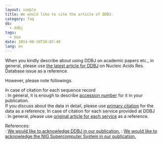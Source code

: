 ```yaml
---
layout: simple
title: We would like to cite the article of DDBJ.
category: faq
db:
  - ddbj
tags: 
  - Use
date: 2014-06-18T16:07:48
lang: en
---
```


When you kindly describe about using DDBJ on academic papers etc., in
general, please use [the latest article for
DDBJ](/services/references-e.html) on Nucleic Acids Res. Database issue
as a reference.

However, please note followings.

In case of citation for each sequence record  
: In general, it is enough to describe [accession number](/documents/accessions.html) for it in your publication.    
    If you discuss about the data in detail, please use [primary
    citation](/ddbj/submission.html#pcite) for the data as a reference.
In case of citation for each service provided at DDBJ  
: In general, please use [original article for each
    service](/services/references-e.html) as a reference.

<!-- end list -->

References:   
: [We would like to acknowledge DDBJ in our
    publication.](/faq/en/acknowledge-ddbj-e.html)
: [We would like to acknowledge the NIG Supercomputer System in our
    publication.](/faq/en/acknowledge-nig-supercomputer-e.html)
